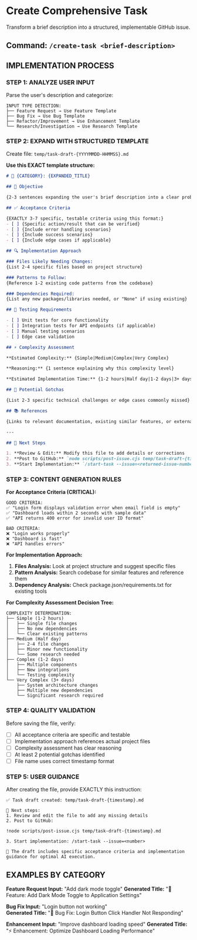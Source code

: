 # Create Comprehensive Task

Transform a brief description into a structured, implementable GitHub issue.

## Command: `/create-task <brief-description>`

## IMPLEMENTATION PROCESS

### STEP 1: ANALYZE USER INPUT
Parse the user's description and categorize:

```
INPUT TYPE DETECTION:
├── Feature Request → Use Feature Template
├── Bug Fix → Use Bug Template  
├── Refactor/Improvement → Use Enhancement Template
└── Research/Investigation → Use Research Template
```

### STEP 2: EXPAND WITH STRUCTURED TEMPLATE

Create file: `temp/task-draft-{YYYYMMDD-HHMMSS}.md`

**Use this EXACT template structure:**

```markdown
# 🚀 {CATEGORY}: {EXPANDED_TITLE}

## 🎯 Objective

{2-3 sentences expanding the user's brief description into a clear problem statement}

## ✅ Acceptance Criteria

{EXACTLY 3-7 specific, testable criteria using this format:}
- [ ] {Specific action/result that can be verified}
- [ ] {Include error handling scenarios}
- [ ] {Include success scenarios}
- [ ] {Include edge cases if applicable}

## 🔍 Implementation Approach

### Files Likely Needing Changes:
{List 2-4 specific files based on project structure}

### Patterns to Follow:
{Reference 1-2 existing code patterns from the codebase}

### Dependencies Required:
{List any new packages/libraries needed, or "None" if using existing}

## 🧪 Testing Requirements

- [ ] Unit tests for core functionality
- [ ] Integration tests for API endpoints (if applicable)  
- [ ] Manual testing scenarios
- [ ] Edge case validation

## ⚡ Complexity Assessment

**Estimated Complexity:** {Simple|Medium|Complex|Very Complex}

**Reasoning:** {1 sentence explaining why this complexity level}

**Estimated Implementation Time:** {1-2 hours|Half day|1-2 days|3+ days}

## 🚨 Potential Gotchas

{List 2-3 specific technical challenges or edge cases commonly missed}

## 📚 References

{Links to relevant documentation, existing similar features, or external resources}

---

## 🔄 Next Steps

1. **Review & Edit:** Modify this file to add details or corrections
2. **Post to GitHub:** `node scripts/post-issue.cjs temp/task-draft-{timestamp}.md`
3. **Start Implementation:** `/start-task --issue=<returned-issue-number>`
```

### STEP 3: CONTENT GENERATION RULES

**For Acceptance Criteria (CRITICAL):**
```
GOOD CRITERIA:
✅ "Login form displays validation error when email field is empty"
✅ "Dashboard loads within 2 seconds with sample data"
✅ "API returns 400 error for invalid user ID format"

BAD CRITERIA:
❌ "Login works properly"
❌ "Dashboard is fast"
❌ "API handles errors"
```

**For Implementation Approach:**
1. **Files Analysis:** Look at project structure and suggest specific files
2. **Pattern Analysis:** Search codebase for similar features and reference them
3. **Dependency Analysis:** Check package.json/requirements.txt for existing tools

**For Complexity Assessment Decision Tree:**
```
COMPLEXITY DETERMINATION:
├── Simple (1-2 hours)
│   ├── Single file changes
│   ├── No new dependencies
│   └── Clear existing patterns
├── Medium (Half day)
│   ├── 2-4 file changes
│   ├── Minor new functionality
│   └── Some research needed
├── Complex (1-2 days)
│   ├── Multiple components
│   ├── New integrations
│   └── Testing complexity
└── Very Complex (3+ days)
    ├── System architecture changes
    ├── Multiple new dependencies
    └── Significant research required
```

### STEP 4: QUALITY VALIDATION

Before saving the file, verify:
- [ ] All acceptance criteria are specific and testable
- [ ] Implementation approach references actual project files
- [ ] Complexity assessment has clear reasoning
- [ ] At least 2 potential gotchas identified
- [ ] File name uses correct timestamp format

### STEP 5: USER GUIDANCE

After creating the file, provide EXACTLY this instruction:

```
✅ Task draft created: temp/task-draft-{timestamp}.md

🔄 Next steps:
1. Review and edit the file to add any missing details
2. Post to GitHub:

!node scripts/post-issue.cjs temp/task-draft-{timestamp}.md  

3. Start implementation: /start-task --issue=<number>

📝 The draft includes specific acceptance criteria and implementation guidance for optimal AI execution.
```

## EXAMPLES BY CATEGORY

**Feature Request Input:** "Add dark mode toggle"
**Generated Title:** "🚀 Feature: Add Dark Mode Toggle to Application Settings"

**Bug Fix Input:** "Login button not working"  
**Generated Title:** "🐛 Bug Fix: Login Button Click Handler Not Responding"

**Enhancement Input:** "Improve dashboard loading speed"
**Generated Title:** "⚡ Enhancement: Optimize Dashboard Loading Performance"
